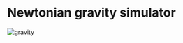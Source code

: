 # Newtonian gravity simulator

![gravity](https://user-images.githubusercontent.com/53193460/182299585-d8a57dd9-a510-45c6-91f3-b4123fbcfd08.gif)
